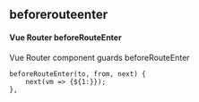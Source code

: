 ## beforerouteenter
#### Vue Router beforeRouteEnter
Vue Router component guards beforeRouteEnter
```
beforeRouteEnter(to, from, next) {
	next(vm => {${1:}});
},
```